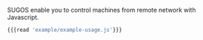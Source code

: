 SUGOS enable you to control machines from remote network with Javascript.


```javascript
{{{read 'example/example-usage.js'}}}
```

